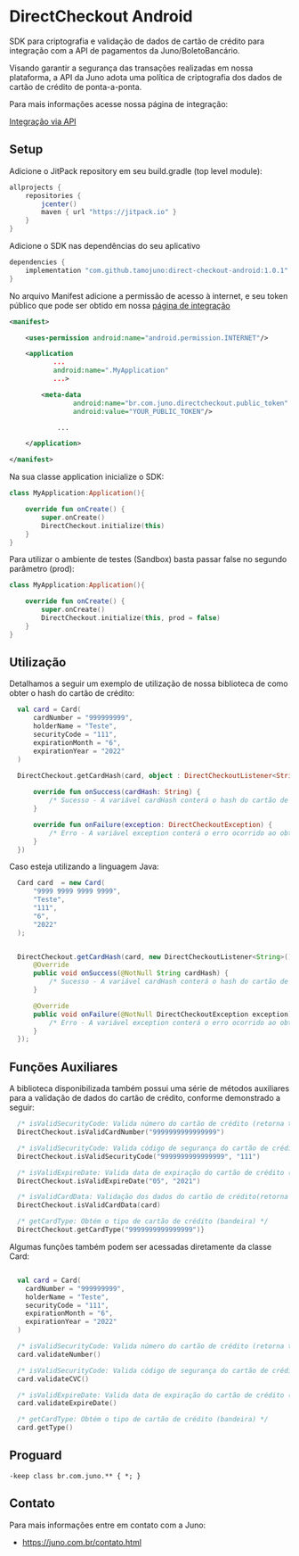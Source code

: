
# DirectCheckout Android

SDK para criptografia e validação de dados de cartão de crédito para integração com a API de pagamentos da Juno/BoletoBancário.

Visando garantir a segurança das transações realizadas em nossa plataforma, a API da Juno adota uma política de criptografia dos dados de cartão de crédito de ponta-a-ponta.

Para mais informações acesse nossa página de integração:

[Integração via API](https://www.boletobancario.com/boletofacil/integration/integration.html) 

## Setup


Adicione o JitPack repository em seu build.gradle (top level module):
```gradle
allprojects {
    repositories {
        jcenter()
        maven { url "https://jitpack.io" }
    }
}
```

Adicione o SDK nas dependências do seu aplicativo

```gradle
dependencies {
    implementation "com.github.tamojuno:direct-checkout-android:1.0.1"
}
```

No arquivo Manifest adicione a permissão de acesso à internet, e seu token público que pode ser obtido em nossa [página de integração](https://www.boletobancario.com/boletofacil/integration/integration.html) 

```xml
<manifest>

    <uses-permission android:name="android.permission.INTERNET"/>

    <application
           ...
           android:name=".MyApplication"
           ...>

        <meta-data
                android:name="br.com.juno.directcheckout.public_token"
                android:value="YOUR_PUBLIC_TOKEN"/>

            ...

    </application>

</manifest>
```

Na sua classe application inicialize o SDK:
```kotlin
class MyApplication:Application(){

    override fun onCreate() {
        super.onCreate()
        DirectCheckout.initialize(this)
    }
}
```

Para utilizar o ambiente de testes (Sandbox) basta passar false no segundo parâmetro (prod):

```kotlin
class MyApplication:Application(){

    override fun onCreate() {
        super.onCreate()
        DirectCheckout.initialize(this, prod = false)
    }
}
```


## Utilização


Detalhamos a seguir um exemplo de utilização de nossa biblioteca de como obter o hash do cartão de crédito:

```kotlin
  val card = Card(
      cardNumber = "999999999",
      holderName = "Teste",
      securityCode = "111",
      expirationMonth = "6",
      expirationYear = "2022"
  )

  DirectCheckout.getCardHash(card, object : DirectCheckoutListener<String> {
      
      override fun onSuccess(cardHash: String) {
          /* Sucesso - A variável cardHash conterá o hash do cartão de crédito */
      }

      override fun onFailure(exception: DirectCheckoutException) {
          /* Erro - A variável exception conterá o erro ocorrido ao obter o hash */
      }
  })
```

Caso esteja utilizando a linguagem Java:

```java
  Card card  = new Card(
      "9999 9999 9999 9999",
      "Teste",
      "111",
      "6",
      "2022"
  );


  DirectCheckout.getCardHash(card, new DirectCheckoutListener<String>() {
      @Override
      public void onSuccess(@NotNull String cardHash) {
          /* Sucesso - A variável cardHash conterá o hash do cartão de crédito */
      }

      @Override
      public void onFailure(@NotNull DirectCheckoutException exception) {
          /* Erro - A variável exception conterá o erro ocorrido ao obter o hash */
      }
  });
```


## Funções Auxiliares

A biblioteca disponibilizada também possui uma série de métodos auxiliares para a validação de dados do cartão de crédito, conforme demonstrado a seguir:

```kotlin
  /* isValidSecurityCode: Valida número do cartão de crédito (retorna true se for válido) */
  DirectCheckout.isValidCardNumber("9999999999999999")

  /* isValidSecurityCode: Valida código de segurança do cartão de crédito (retorna true se for válido) */
  DirectCheckout.isValidSecurityCode("9999999999999999", "111")

  /* isValidExpireDate: Valida data de expiração do cartão de crédito (retorna true se for válido) */
  DirectCheckout.isValidExpireDate("05", "2021")

  /* isValidCardData: Validação dos dados do cartão de crédito(retorna true se for válido) */
  DirectCheckout.isValidCardData(card)

  /* getCardType: Obtém o tipo de cartão de crédito (bandeira) */
  DirectCheckout.getCardType("9999999999999999")}

```

Algumas funções também podem ser acessadas diretamente da classe Card:

```kotlin

  val card = Card(
    cardNumber = "999999999",
    holderName = "Teste",
    securityCode = "111",
    expirationMonth = "6",
    expirationYear = "2022"
  )

  /* isValidSecurityCode: Valida número do cartão de crédito (retorna true se for válido) */
  card.validateNumber()

  /* isValidSecurityCode: Valida código de segurança do cartão de crédito (retorna true se for válido) */
  card.validateCVC()

  /* isValidExpireDate: Valida data de expiração do cartão de crédito (retorna true se for válido) */
  card.validateExpireDate()

  /* getCardType: Obtém o tipo de cartão de crédito (bandeira) */
  card.getType()

```

## Proguard
```
-keep class br.com.juno.** { *; }
```


## Contato 

Para mais informações entre em contato com a Juno:

* https://juno.com.br/contato.html



